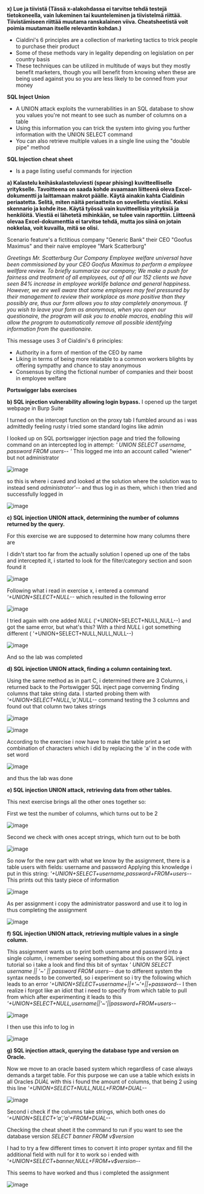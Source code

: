 **x) Lue ja tiivistä (Tässä x-alakohdassa ei tarvitse tehdä testejä tietokoneella, vain lukeminen tai kuunteleminen ja tiivistelmä riittää. Tiivistämiseen riittää muutama ranskalainen viiva. Cheatsheetistä voit poimia muutaman itselle relevantin kohdan.)**

- Cialdini's 6 principles are a collection of marketing tactics to trick people to purchase their product
- Some of these methods vary in legality depending on legislation on per country basis
- These techniques can be utilized in multitude of ways but they mostly benefit marketers, though you will benefit from knowing when these are being used against you so you are less likely to be conned from your money

**SQL Inject Union**

- A UNION attack exploits the vurnerabilities in an SQL database to show you values you're not meant to see such as number of columns on a table
- Using this information you can trick the system into giving you further information with the UNION SELECT command
- You can also retrieve multiple values in a single line using the "double pipe" method

 
**SQL Injection cheat sheet**

- Is a page listing useful commands for injection   

**a) Kalastelu keihäskalasteluviesti (spear phising) kuvitteelliselle yritykselle. Tavoitteena on saada kohde avaamaan liitteenä oleva Excel-dokumentti ja laittamaan makrot päälle. Käytä ainakin kahta Cialdinin periaatetta. Selitä, miten näitä periaatteita on sovellettu viestiisi. Keksi skennario ja kohde itse. Käytä työssä vain kuvitteellisia yrityksiä ja henkilöitä. Viestiä ei lähetetä mihinkään, se tulee vain raporttiin. Liitteenä olevaa Excel-dokumenttia ei tarvitse tehdä, mutta jos siinä on jotain nokkelaa, voit kuvailla, mitä se olisi.**

Scenario feature's a fictitious company "Generic Bank" their CEO "Goofus Maximus" and their naive employee "Mark Scatterburg"

*Greetings Mr. Scatterburg
Our Company Employee welfare universal have been commissioned by your CEO Goofus Maximus to perform a employee wellfare review. To briefly summarize our company; We make a push for fairness and treatment of all employees, out of all our 152 clients we have seen 84% increase in employee worklife balance and general happiness.
However, we are well aware that some employees may feel pressured by their management to review their workplace as more positive than they possibly are, thus our form allows you to stay completely anonymous. If you wish to leave your form as anonymous, when you open our questionaire, the program will ask you to enable macros, enabling this will allow the program to automatically remove all possible identifying information from the questionaire.*

This message uses 3 of Cialdini's 6 principles: 
- Authority in a form of mention of the CEO by name
- Liking in terms of being more relatable to a common workers blights by offering sympathy and chance to stay anonymous 
- Consensus by citing the fictional number of companies and their boost in employee welfare

**Portswigger labs exercises**

**b) SQL injection vulnerability allowing login bypass.**
I opened up the target webpage in Burp Suite

I turned on the intercept function on the proxy tab
I fumbled around as i was admittedly feeling rusty i tried some standard logins like admin

I looked up on SQL portswigger injection page and tried the following command on an intercepted log in attempt: *' UNION SELECT username, password FROM users-- '*
This logged me into an account called "wiener" but not administrator

![image](https://github.com/JoonasDemo/Tunkeutumistestaus/blob/main/Portswigger1.jpg)

so this is where i caved and looked at the solution where the solution was to instead send *administrator'--* and thus log in as them, which i then tried and successfully logged in


![image](https://github.com/JoonasDemo/Tunkeutumistestaus/blob/main/Portswigger2.jpg)

**c) SQL injection UNION attack, determining the number of columns returned by the query.**

For this exercise we are supposed to determine how many columns there are

I didn't start too far from the actually solution
I opened up one of the tabs and intercepted it, i started to look for the filter/category section and soon found it

![image](https://github.com/JoonasDemo/Tunkeutumistestaus/blob/main/Portswigger5.jpg)

Following what i read in exercise x, i entered a command *'+UNION+SELECT+NULL--*
which resulted in the following error

![image](https://github.com/JoonasDemo/Tunkeutumistestaus/blob/main/Portswigger4.jpg)

I tried again with one added *NULL* ('+UNION+SELECT+NULL,NULL--) and got the same error, but what's this? With a third *NULL* i got something different (
'+UNION+SELECT+NULL,NULL,NULL--)


![image](https://github.com/JoonasDemo/Tunkeutumistestaus/blob/main/Portswigger3.jpg)

And so the lab was completed


**d) SQL injection UNION attack, finding a column containing text.**

Using the same method as in part C, i determined there are 3 Columns, i returned back to the Portswigger SQL inject page converning finding columns that take string data. I started probing them with *'+UNION+SELECT+NULL,'a',NULL--* command testing the 3 columns and found out that column two takes strings

![image](https://github.com/JoonasDemo/Tunkeutumistestaus/blob/main/Portswigger6.jpg)

![image](https://github.com/JoonasDemo/Tunkeutumistestaus/blob/main/Portswigger7.jpg)

According to the exercise i now have to make the table print a set combination of characters which i did by replacing the 'a'
 in the code with set word
 
 ![image](https://github.com/JoonasDemo/Tunkeutumistestaus/blob/main/Portswigger8.jpg)
 
 and thus the lab was done

**e) SQL injection UNION attack, retrieving data from other tables.**

This next exercise brings all the other ones together so:

First we test the number of columns, which turns out to be 2

 ![image](https://github.com/JoonasDemo/Tunkeutumistestaus/blob/main/Portswigger9.jpg)
 
 Second we check with ones accept strings, which turn out to be both
 
  ![image](https://github.com/JoonasDemo/Tunkeutumistestaus/blob/main/Portswigger10.jpg)
  
  So now for the new part with what we know by the assignment, there is a table users with fields: username and password
  Applying this knowledge i put in this string: *'+UNION+SELECT+username,password+FROM+users--*
  This prints out this tasty piece of information
  
  ![image](https://github.com/JoonasDemo/Tunkeutumistestaus/blob/main/Portswigger11.jpg)

  As per assignment i copy the administrator password and use it to log in thus completing the assignment
  
![image](https://github.com/JoonasDemo/Tunkeutumistestaus/blob/main/Portswigger12.jpg)


**f) SQL injection UNION attack, retrieving multiple values in a single column.**

This assignment wants us to print both username and password into a single column, i remember seeing something about this on the SQL inject tutorial so i take a look and find this bit of syntax *' UNION SELECT username || '~' || password FROM users--* due to different system the syntax needs to be converted, so i experiment so i try the following which leads to an error *'+UNION+SELECT+username+||+'~'+||+password--*
I then realize i forgot like an idiot that i need to specify from which table to pull from which after experimenting it leads to this *'+UNION+SELECT+NULL,username||'~'||password+FROM+users--*

![image](https://github.com/JoonasDemo/Tunkeutumistestaus/blob/main/Portswigger13.jpg)

I then use this info to log in

![image](https://github.com/JoonasDemo/Tunkeutumistestaus/blob/main/Portswigger14.jpg)




**g) SQL injection attack, querying the database type and version on Oracle.**

Now we move to an oracle based system which regardless of case always demands a target table. For this purpose we can use a table which exists in all Oracles *DUAL* with this i found the amount of columns, that being 2 using this line *'+UNION+SELECT+NULL,NULL+FROM+DUAL--*

![image](https://github.com/JoonasDemo/Tunkeutumistestaus/blob/main/Portswigger15.jpg)

Second i check if the columns take strings, which both ones do *'+UNION+SELECT+'a','a'+FROM+DUAL--*

Checking the cheat sheet it the command to run if you want to see the database version *SELECT banner FROM v$version*

I had to try a few different times to convert it into proper syntax and fill the additional field with null for it to work so i ended with
*'+UNION+SELECT+banner,NULL+FROM+v$version--*

This seems to have worked and thus i completed the assignment

![image](https://github.com/JoonasDemo/Tunkeutumistestaus/blob/main/Portswigger16.jpg)

